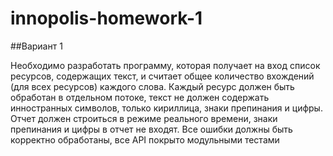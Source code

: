 # innopolis-homework-1
##Вариант 1

Необходимо разработать программу, которая получает на вход список ресурсов, содержащих текст, и считает общее количество вхождений (для всех ресурсов) каждого слова. Каждый ресурс должен быть обработан в отдельном потоке, текст не должен содержать инностранных символов, только кириллица, знаки препинания и цифры. Отчет должен строиться в режиме реального времени, знаки препинания и цифры в отчет не входят. Все ошибки должны быть корректно обработаны, все API покрыто модульными тестами
